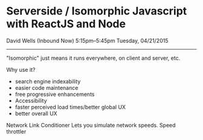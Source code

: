 # Serverside / Isomorphic Javascript with ReactJS and Node
David Wells (Inbound Now)
5:15pm–5:45pm Tuesday, 04/21/2015

---

"Isomorphic" just means it runs everywhere, on client and server, etc.  

Why use it?
* search engine indexability
* easier code maintenance
* free progressive enhancements
* Accessibility
* faster perceived load times/better global UX
* better overall UX

Network Link Conditioner
  Lets you simulate network speeds. Speed throttler
  
